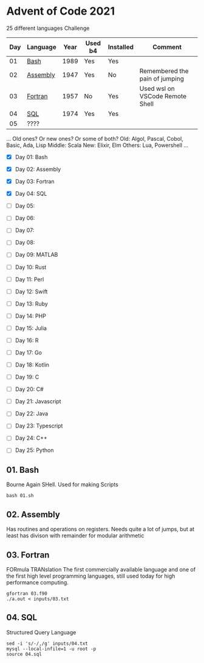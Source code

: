 # Advent of Code 2021

25 different languages Challenge

Day | Language                 | Year | Used b4 | Installed | Comment
----|--------------------------|------|---------|-----------|--------------------------
01  | [Bash](#01-bash)         | 1989 | Yes     | Yes       | 
02  | [Assembly](#02-assembly) | 1947 | Yes     | No        | Remembered the pain of jumping
03  | [Fortran](#03-fortran)   | 1957 | No      | Yes       | Used wsl on VSCode Remote Shell
04  | [SQL](#04-sql)           | 1974 | Yes     | Yes       |
05  | ????

...
Old ones? Or new ones? Or some of both?
Old: Algol, Pascal, Cobol, Basic, Ada, Lisp
Middle: Scala
New: Elixir, Elm
Others: Lua, Powershell
...

- [x] Day 01: Bash
- [x] Day 02: Assembly
- [x] Day 03: Fortran
- [X] Day 04: SQL
- [ ] Day 05: 
- [ ] Day 06: 
- [ ] Day 07: 
- [ ] Day 08: 
- [ ] Day 09: MATLAB
- [ ] Day 10: Rust
- [ ] Day 11: Perl
- [ ] Day 12: Swift
- [ ] Day 13: Ruby
- [ ] Day 14: PHP
- [ ] Day 15: Julia
- [ ] Day 16: R
- [ ] Day 17: Go
- [ ] Day 18: Kotlin
- [ ] Day 19: C
- [ ] Day 20: C#
- [ ] Day 21: Javascript
- [ ] Day 22: Java
- [ ] Day 23: Typescript
- [ ] Day 24: C++
- [ ] Day 25: Python


## 01. Bash
Bourne Again SHell. Used for making Scripts
```
bash 01.sh
```

## 02. Assembly
Has routines and operations on registers.
Needs quite a lot of jumps, but at least has divison with remainder for modular arithmetic

## 03. Fortran
FORmula TRANslation
The first commercially available language and one of the first high level programming languages, still used today for high performance computing.
```
gfortran 03.f90
./a.out < inputs/03.txt
```

## 04. SQL
Structured Query Language
```
sed -i 's/-/,/g' inputs/04.txt
mysql --local-infile=1 -u root -p
source 04.sql
```

